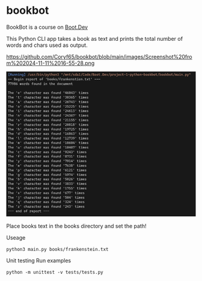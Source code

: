 # bookbot

BookBot is a course on [Boot.Dev]("https://www.boot.dev/courses/build-bookbot-python")

This Python CLI app takes a book as text and prints the total number of words and chars used as output.

https://github.com/Coryf65/bookbot/blob/main/images/Screenshot%20from%202024-11-11%2016-55-28.png

![Output to the cli showing all characters in the books and how many times they occurred](https://github.com/Coryf65/bookbot/blob/main/images/Screenshot%20from%202024-11-11%2016-55-28.png?raw=true "Console Output")

Place books text in the books directory and set the path!

Useage
```cli
python3 main.py books/frankenstein.txt
```

Unit testing Run examples
```cli
python -m unittest -v tests/tests.py
```